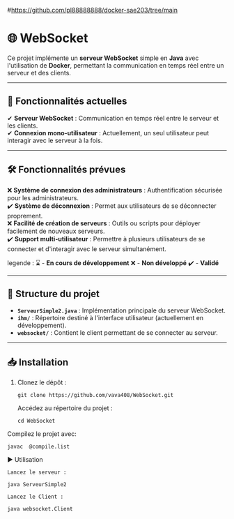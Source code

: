 #https://github.com/pl88888888/docker-sae203/tree/main
# 🌐 WebSocket

Ce projet implémente un **serveur WebSocket** simple en **Java** avec l'utilisation de **Docker**, permettant la communication en temps réel entre un serveur et des clients.

---

## 🚀 Fonctionnalités actuelles

✔ **Serveur WebSocket** : Communication en temps réel entre le serveur et les clients.  
✔ **Connexion mono-utilisateur** : Actuellement, un seul utilisateur peut interagir avec le serveur à la fois.  

---

## 🛠️ Fonctionnalités prévues  

❌ **Système de connexion des administrateurs** : Authentification sécurisée pour les administrateurs.  
✔️  **Système de déconnexion** : Permet aux utilisateurs de se déconnecter proprement.  
❌ **Facilité de création de serveurs** : Outils ou scripts pour déployer facilement de nouveaux serveurs.  
✔️ **Support multi-utilisateur** : Permettre à plusieurs utilisateurs de se connecter et d'interagir avec le serveur simultanément.  

legende :
⌛ - **En cours de développement**
❌ - **Non développé**
✔️ - **Validé**

---

## 📁 Structure du projet  

- **`ServeurSimple2.java`** : Implémentation principale du serveur WebSocket.  
- **`ihm/`** : Répertoire destiné à l'interface utilisateur (actuellement en développement).  
- **`websocket/`** : Contient le client permettant de se connecter au serveur.  

---

## 📥 Installation  

1. Clonez le dépôt :

  
       git clone https://github.com/vava408/WebSocket.git

   Accédez au répertoire du projet :

       cd WebSocket

Compilez le projet avec:

    javac  @compile.list
    
▶ Utilisation

    Lancez le serveur :

    java ServeurSimple2
    
    Lancez le Client :

    java websocket.Client

    
